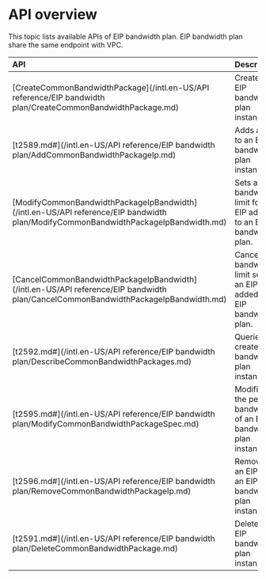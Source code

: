 # API overview

This topic lists available APIs of EIP bandwidth plan. EIP bandwidth plan share the same endpoint with VPC.

|API|Description|
|:--|:----------|
|[CreateCommonBandwidthPackage](/intl.en-US/API reference/EIP bandwidth plan/CreateCommonBandwidthPackage.md)|Creates an EIP bandwidth plan instance.|
|[t2589.md\#](/intl.en-US/API reference/EIP bandwidth plan/AddCommonBandwidthPackageIp.md)|Adds an EIP to an EIP bandwidth plan instance.|
|[ModifyCommonBandwidthPackageIpBandwidth](/intl.en-US/API reference/EIP bandwidth plan/ModifyCommonBandwidthPackageIpBandwidth.md)|Sets a bandwidth limit for an EIP added to an EIP bandwidth plan.|
|[CancelCommonBandwidthPackageIpBandwidth](/intl.en-US/API reference/EIP bandwidth plan/CancelCommonBandwidthPackageIpBandwidth.md)|Cancels the bandwidth limit set for an EIP added to an EIP bandwidth plan.|
|[t2592.md\#](/intl.en-US/API reference/EIP bandwidth plan/DescribeCommonBandwidthPackages.md)|Queries created EIP bandwidth plan instances.|
|[t2595.md\#](/intl.en-US/API reference/EIP bandwidth plan/ModifyCommonBandwidthPackageSpec.md)|Modifies the peak bandwidth of an EIP bandwidth plan instance.|
|[t2596.md\#](/intl.en-US/API reference/EIP bandwidth plan/RemoveCommonBandwidthPackageIp.md)|Removes an EIP from an EIP bandwidth plan instance.|
|[t2591.md\#](/intl.en-US/API reference/EIP bandwidth plan/DeleteCommonBandwidthPackage.md)|Deletes an EIP bandwidth plan instance.|

